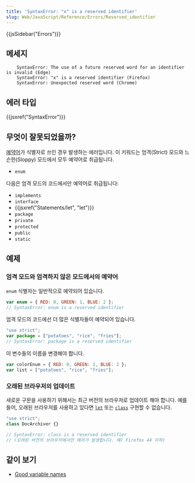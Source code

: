 ```yaml
---
title: 'SyntaxError: "x" is a reserved identifier'
slug: Web/JavaScript/Reference/Errors/Reserved_identifier
---
```

{{jsSidebar("Errors")}}

## 메세지

```
    SyntaxError: The use of a future reserved word for an identifier is invalid (Edge)
    SyntaxError: "x" is a reserved identifier (Firefox)
    SyntaxError: Unexpected reserved word (Chrome)
```

## 에러 타입

{{jsxref("SyntaxError")}}

## 무엇이 잘못되었을까?

[예약어](/en-US/docs/Web/JavaScript/Reference/Lexical_grammar#Keywords)가 식별자로 쓰인 경우 발생하는 에러입니다. 이 키워드는 엄격(Strict) 모드와 느슨한(Sloppy) 모드에서 모두 예약어로 취급됩니다.

- `enum`

다음은 엄격 모드의 코드에서만 예약어로 취급됩니다:

- `implements`
- `interface`
- {{jsxref("Statements/let", "let")}}
- `package`
- `private`
- `protected`
- `public`
- `static`

## 예제

### 엄격 모드와 엄격하지 않은 모드에서의 예약어

`enum` 식별자는 일반적으로 예약되어 있습니다.

```js example-bad
var enum = { RED: 0, GREEN: 1, BLUE: 2 };
// SyntaxError: enum is a reserved identifier
```

엄격 모드의 코드에선 더 많은 식별자들이 예약되어 있습니다.

```js example-bad
"use strict";
var package = ["potatoes", "rice", "fries"];
// SyntaxError: package is a reserved identifier
```

이 변수들의 이름을 변경해야 합니다.

```js example-good
var colorEnum = { RED: 0, GREEN: 1, BLUE: 2 };
var list = ["potatoes", "rice", "fries"];
```

### 오래된 브라우저의 업데이트

새로운 구문을 사용하기 위해서는 최근 버전의 브라우저로 업데이트 해야 합니다. 예를 들어, 오래된 브라우저를 사용하고 있다면 [`let`](/en-US/docs/Web/JavaScript/Reference/Statements/let) 또는 [`class`](/en-US/docs/Web/JavaScript/Reference/Statements/class) 구현할 수 없습니다.

```js
"use strict";
class DocArchiver {}

// SyntaxError: class is a reserved identifier
// (오래된 버전의 브라우저에서만 에러가 발생합니다. 예) Firefox 44 이하)
```

## 같이 보기

- [Good variable names](http://wiki.c2.com/?GoodVariableNames)
